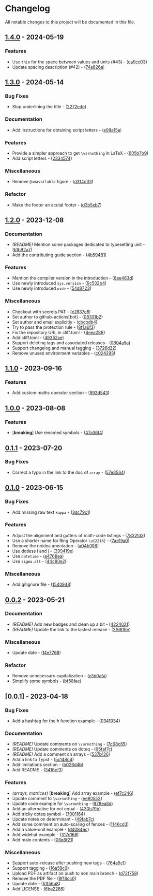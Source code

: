 # Changelog

All notable changes to this project will be documented in this file.

## [1.4.0](https://github.com/johanvx/typst-undergradmath/compare/v1.3.0..1.4.0) - 2024-05-19

### Features

- Use `thin` for the space between values and units (#43) - ([ca9cc03](https://github.com/johanvx/typst-undergradmath/commit/ca9cc039dd1cc284ff841498d430526134bfb7e9))
- Update spacing description (#42) - ([74a826a](https://github.com/johanvx/typst-undergradmath/commit/74a826a4d0e4655fc60591115b19d065fc88dfd9))

## [1.3.0](https://github.com/johanvx/typst-undergradmath/compare/v1.2.0..v1.3.0) - 2024-05-14

### Bug Fixes

- Stop underlining the title - ([2272ede](https://github.com/johanvx/typst-undergradmath/commit/2272edeec374255cbd8b80377895573d248e68a7))

### Documentation

- Add instructions for obtaining script letters - ([e98a15a](https://github.com/johanvx/typst-undergradmath/commit/e98a15a1dc9537905b0aa04a571cd5b0de2fecc2))

### Features

- Provide a simpler approach to get `\varnothing` in LaTeX - ([605b7b9](https://github.com/johanvx/typst-undergradmath/commit/605b7b94f8fcf5ff753df3e840da456a11c93b4a))
- Add script letters - ([2334574](https://github.com/johanvx/typst-undergradmath/commit/2334574f5e51cb531ef660e71975b831d49dd01f))

### Miscellaneous

- Remove `@unavailable` figure - ([d314d33](https://github.com/johanvx/typst-undergradmath/commit/d314d33c9145859de72e43037673560fbaabc909))

### Refactor

- Make the footer an acutal footer - ([d3b5eb7](https://github.com/johanvx/typst-undergradmath/commit/d3b5eb7ba515af7e7b107050b1a841fdbde5242f))

## [1.2.0](https://github.com/johanvx/typst-undergradmath/compare/v1.1.0..v1.2.0) - 2023-12-08

### Documentation

- *(README)* Mention some packages dedicated to typesetting unit - ([b1b62a7](https://github.com/johanvx/typst-undergradmath/commit/b1b62a706d94957671f52c3862050f1a363889fd))
- Add the contributing guide section - ([4b59481](https://github.com/johanvx/typst-undergradmath/commit/4b5948171bd7e6e791291cec6f0b60b6d08e08a1))

### Features

- Mention the compiler version in the introduction - ([6ee483d](https://github.com/johanvx/typst-undergradmath/commit/6ee483d010377e0e4e9dcd1fd886e15a6b0d42fa))
- Use newly introduced `sys.version` - ([9c532b4](https://github.com/johanvx/typst-undergradmath/commit/9c532b49252297e0b6dc721f2fe59680b8c75ffe))
- Use newly introduced `wide` - ([54d8723](https://github.com/johanvx/typst-undergradmath/commit/54d87237fec250a942f6fd849403d763298d8f1a))

### Miscellaneous

- Checkout with secrets.PAT - ([e2837c8](https://github.com/johanvx/typst-undergradmath/commit/e2837c8f5a45e130f1309dc16b5cc30280637517))
- Set author to github-actions[bot] - ([08301b2](https://github.com/johanvx/typst-undergradmath/commit/08301b27e53aa968e9deb0db6d5a4c3614fa674a))
- Set author and email explicitly - ([cbcbdb4](https://github.com/johanvx/typst-undergradmath/commit/cbcbdb40abf5582672c264dbd40dab7ef980f73b))
- Try to pass the protection rule - ([8f1a6f3](https://github.com/johanvx/typst-undergradmath/commit/8f1a6f39fd15014ebfef1eb7276d6eca654ccfe8))
- Fix the repository URL in cliff.toml - ([4eea288](https://github.com/johanvx/typst-undergradmath/commit/4eea288d139f8f60a4f9b4df28ef15424d49393b))
- Add cliff.toml - ([49352ce](https://github.com/johanvx/typst-undergradmath/commit/49352cec0ac2fc472bcb36168cbc5ba67838e79a))
- Support deleting tags and associated releases - ([0604a5a](https://github.com/johanvx/typst-undergradmath/commit/0604a5a39043d736ab1d9a9446cb6b498c8ea676))
- Support changelog and manual tagging - ([3726d22](https://github.com/johanvx/typst-undergradmath/commit/3726d2250082c75540ac9aaccbdb3157d7a81ae5))
- Remove unused environment variables - ([c024293](https://github.com/johanvx/typst-undergradmath/commit/c024293251fca478588f038582d253aec162c4d3))

## [1.1.0](https://github.com/johanvx/typst-undergradmath/compare/v1.0.0..v1.1.0) - 2023-09-16

### Features

- Add custom maths operator section - ([992d543](https://github.com/johanvx/typst-undergradmath/commit/992d5437cc0626d81ec77f7bbc50b1cdfd85198b))

## [1.0.0](https://github.com/johanvx/typst-undergradmath/compare/v0.1.1..v1.0.0) - 2023-08-08

### Features

- [**breaking**] Use renamed symbols - ([47a06f4](https://github.com/johanvx/typst-undergradmath/commit/47a06f41fcfaa3a8d822b2f8f231504cc4347637))

## [0.1.1](https://github.com/johanvx/typst-undergradmath/compare/v0.1.0..v0.1.1) - 2023-07-20

### Bug Fixes

- Correct a typo in the link to the doc of `array` - ([57e3564](https://github.com/johanvx/typst-undergradmath/commit/57e3564c7799a031933e5031c3e2b7271091bbd8))

## [0.1.0](https://github.com/johanvx/typst-undergradmath/compare/v0.0.2..v0.1.0) - 2023-06-15

### Bug Fixes

- Add missing raw text `kappa` - ([3dc79c1](https://github.com/johanvx/typst-undergradmath/commit/3dc79c15d6184ed46651c40cd9ff23f8270f7ca6))

### Features

- Adjust the alignment and gutters of math-code listings - ([7832fd3](https://github.com/johanvx/typst-undergradmath/commit/7832fd3a35d2d4f88a974eb441235ba71d3aa62e))
- Use a shorter name for Ring Operator `\u{2218}` - ([7ae19a0](https://github.com/johanvx/typst-undergradmath/commit/7ae19a056469ffaf16e362390daa69dd08167e3b))
- Remove the noidea annotation - ([a04b098](https://github.com/johanvx/typst-undergradmath/commit/a04b098aebda950b52ee77ce58609fa25790ab5a))
- Use dotless i and j - ([399419e](https://github.com/johanvx/typst-undergradmath/commit/399419ecd5dfc6c1cc42a915be20cc4905421ce8))
- Use `datetime` - ([e4768ea](https://github.com/johanvx/typst-undergradmath/commit/e4768ea3db27403755c397fe0f693f9a284213c5))
- Use `sigma.alt` - ([44c80e2](https://github.com/johanvx/typst-undergradmath/commit/44c80e2151dfb3c3911c5c6af21bb6e135833c53))

### Miscellaneous

- Add gitignore file - ([1540948](https://github.com/johanvx/typst-undergradmath/commit/1540948f26240f5ad649f5d2eac2e7b362ec321d))

## [0.0.2](https://github.com/johanvx/typst-undergradmath/compare/v0.0.1..v0.0.2) - 2023-05-21

### Documentation

- *(README)* Add new badges and clean up a bit - ([4224021](https://github.com/johanvx/typst-undergradmath/commit/42240217292c4025fcda3043ed8de4b3d622324b))
- *(README)* Update the link to the lastest release - ([2f6816e](https://github.com/johanvx/typst-undergradmath/commit/2f6816e3a3caf875234ad1ed8786114fbf5f6b1e))

### Miscellaneous

- Update date - ([f4e7768](https://github.com/johanvx/typst-undergradmath/commit/f4e77683777f4f25e07fbbfa84b7c97ca1aa6959))

### Refactor

- Remove unnecessary capitalization - ([c5b0afa](https://github.com/johanvx/typst-undergradmath/commit/c5b0afa0117c879d7c90d915ebfe863f88c2b822))
- Simplify some symbols - ([bf58fae](https://github.com/johanvx/typst-undergradmath/commit/bf58faeb1c6e167b3c0f5f64506d828923820a12))

## [0.0.1] - 2023-04-18

### Bug Fixes

- Add a hashtag for the h function example - ([0341034](https://github.com/johanvx/typst-undergradmath/commit/03410342f4a33efd51791deb095113100a5a71fc))

### Documentation

- *(README)* Update comments on `\varnothing` - ([7c68c65](https://github.com/johanvx/typst-undergradmath/commit/7c68c65cf685c43c44be6851c1d95c6520a5be52))
- *(README)* Update comments on doteq - ([65faf7c](https://github.com/johanvx/typst-undergradmath/commit/65faf7ceaa479ce0f1981008a7f51284eafdd58b))
- *(README)* Add a comment on arrays - ([537b126](https://github.com/johanvx/typst-undergradmath/commit/537b1264c1f526617ce39818cde154a19a98697a))
- Add a link to Typst - ([5c148c4](https://github.com/johanvx/typst-undergradmath/commit/5c148c4234ec640b6215d68a6e0f177e3e931bec))
- Add limitations section - ([b026d4b](https://github.com/johanvx/typst-undergradmath/commit/b026d4be113373a091321e0beb7cc63ea034f17c))
- Add README - ([3416ef3](https://github.com/johanvx/typst-undergradmath/commit/3416ef33d226bab3a1b02b642244aef08d21d1e4))

### Features

- *(arrays, matrices)* [**breaking**] Add array example - ([ef7c246](https://github.com/johanvx/typst-undergradmath/commit/ef7c246bcba1c16c730b14e3d99f4c94ca7afc3d))
- Update comment to `\varnothing` - ([ee80553](https://github.com/johanvx/typst-undergradmath/commit/ee8055306eebeb072f32a6ca3129277e17dd8798))
- Update code example for `\varnothing` - ([878ea8d](https://github.com/johanvx/typst-undergradmath/commit/878ea8dd2c75412b047a38c7020f57d0931ec5ed))
- Add an alternative for not equal - ([430b79b](https://github.com/johanvx/typst-undergradmath/commit/430b79bcaf78709873e7b21aedeb2ce86d71c541))
- Add tricky doteq symbol - ([7001164](https://github.com/johanvx/typst-undergradmath/commit/7001164e4fdc8f7f9b4fe17fa4389e30e7f98ed3))
- Update notes on determinant - ([49fab7c](https://github.com/johanvx/typst-undergradmath/commit/49fab7cafbbd0b6919f13d137b609b42a76f45a7))
- Add some comment on auto-scaling of fences - ([1146cd3](https://github.com/johanvx/typst-undergradmath/commit/1146cd3f6685233c88709cc5dcc8038970665528))
- Add a value-unit example - ([d4084ec](https://github.com/johanvx/typst-undergradmath/commit/d4084ec042fdd1b1ae6c1f2a9d04d799b36bf8c6))
- Add widehat example - ([317c168](https://github.com/johanvx/typst-undergradmath/commit/317c16823b6ce6e097b97d5f3fa28e3648b5dfe8))
- Add main contents - ([06e8f21](https://github.com/johanvx/typst-undergradmath/commit/06e8f217c78d7f9cf8a56f572cf8373dbf2efdee))

### Miscellaneous

- Support auto-release after pushing new tags - ([764a9e1](https://github.com/johanvx/typst-undergradmath/commit/764a9e1dcebe48af5e05aa3aad095c0fd8c19d72))
- Support tagging - ([16a59c9](https://github.com/johanvx/typst-undergradmath/commit/16a59c925018ad4b0af0f503561169efd214638c))
- Upload PDF as artifact on push to non main branch - ([d72f758](https://github.com/johanvx/typst-undergradmath/commit/d72f758ddfaa5d187cda1d18c41e4ea95018068a))
- Remove the PDF file - ([9f18cc0](https://github.com/johanvx/typst-undergradmath/commit/9f18cc03ac70942a1c7c62d28efc6f4d16ccae39))
- Update date - ([51f56a8](https://github.com/johanvx/typst-undergradmath/commit/51f56a8efed7b441b23d255cb0d809197df7652c))
- Add LICENSE - ([6ba2286](https://github.com/johanvx/typst-undergradmath/commit/6ba2286c786f9bb7c4a05da176dae77c0f20e73b))

<!-- generated by git-cliff -->
